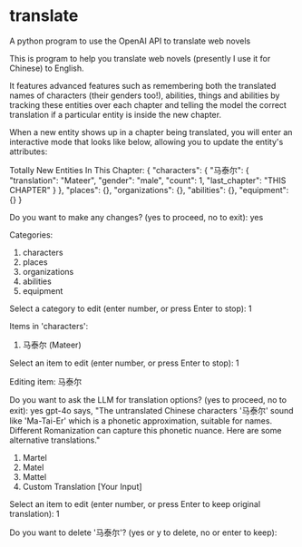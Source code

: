 # translate
A python program to use the OpenAI API to translate web novels

This is program to help you translate web novels (presently I use it for Chinese) to English.

It features advanced features such as remembering both the translated names of characters (their genders too!), abilities, things and abilities by tracking these entities over each chapter and telling the model the correct translation if a particular entity is inside the new chapter.

When a new entity shows up in a chapter being translated, you will enter an interactive mode that looks like below, allowing you to update the entity's attributes:

Totally New Entities In This Chapter:
{
    "characters": {
        "马泰尔": {
            "translation": "Mateer",
            "gender": "male",
            "count": 1,
            "last_chapter": "THIS CHAPTER"
        }
    },
    "places": {},
    "organizations": {},
    "abilities": {},
    "equipment": {}
}

Do you want to make any changes? (yes to proceed, no to exit): yes

Categories:
  1. characters
  2. places
  3. organizations
  4. abilities
  5. equipment

Select a category to edit (enter number, or press Enter to stop): 1

Items in 'characters':
  1. 马泰尔 (Mateer)

Select an item to edit (enter number, or press Enter to stop): 1

Editing item: 马泰尔

Do you want to ask the LLM for translation options? (yes to proceed, no to exit): yes
gpt-4o says, "The untranslated Chinese characters '马泰尔' sound like 'Ma-Tai-Er' which is a phonetic approximation, suitable for names. Different Romanization can capture this phonetic nuance. Here are some alternative translations."
  1. Martel
  2. Matel
  3. Mattel
  4. Custom Translation [Your Input]

Select an item to edit (enter number, or press Enter to keep original translation): 1

Do you want to delete '马泰尔'? (yes or y to delete, no or enter to keep): 
